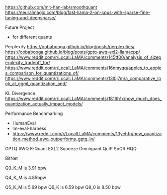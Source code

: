 https://github.com/mit-han-lab/smoothquant
https://neuralmagic.com/blog/fast-llama-2-on-cpus-with-sparse-fine-tuning-and-deepsparse/

Future Project
* for different quants

Perplexity
https://oobabooga.github.io/blog/posts/perplexities/
https://oobabooga.github.io/blog/posts/gptq-awq-exl2-llamacpp/
https://www.reddit.com/r/LocalLLaMA/comments/145tf00/analysis_of_sizeperplexity_tradeoff_for/
https://www.reddit.com/r/LocalLLaMA/comments/16nmyqq/apples_to_apples_comparison_for_quantizations_of/
https://www.reddit.com/r/LocalLLaMA/comments/13l0j7m/a_comparative_look_at_ggml_quantization_and/

KL Divergence
https://www.reddit.com/r/LocalLLaMA/comments/1816h1x/how_much_does_quantization_actually_impact_models/

Performance Benchmarking
* HumanEval
* lm-eval-harness
* https://www.reddit.com/r/LocalLLaMA/comments/13yehfn/new_quantization_method_awq_outperforms_gptq_in/


GPTQ
AWQ
K-Quant
EXL2
Squeeze
Omniquant
QuIP
SpQR
HQQ

BitNet

Q3_K_M is 3.91 bpw

Q4_K_M is 4.85bpw

Q5_K_M is 5.69 bpw
Q6_K is 6.59 bpw
Q8_0 is 8.50 bpw